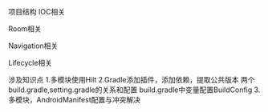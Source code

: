项目结构
IOC相关

Room相关

Navigation相关

Lifecycle相关


涉及知识点
1.多模块使用Hilt
2.Gradle添加插件，添加依赖，提取公共版本
  两个build.gradle,setting.gradle的关系和配置
  build.gradle中变量配置BuildConfig
3.多模块，AndroidManifest配置与冲突解决
